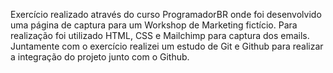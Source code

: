 Exercício realizado através do curso ProgramadorBR onde foi desenvolvido uma página de captura para um Workshop de Marketing fictício.
Para realização foi utilizado HTML, CSS e Mailchimp para captura dos emails. 
Juntamente com o exercício realizei um estudo de Git e Github para realizar a integração do projeto junto com o Github.
